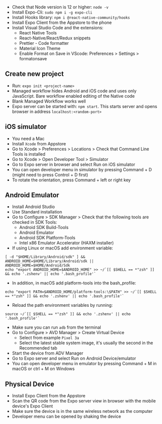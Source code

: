 * Check that Node version is 12 or higher: `node -v`
* Install Expo-Cli: `sudo npm i -g expo-cli`
* Install Hooks library: `npm i @react-native-community/hooks`
* Install Expo Client from the Appstore to the phone
* Install Visual Studio Code and the extensions:
	* React Native Tools
	* React-Native/React/Redux snippets
	* Prettier - Code formatter
	* Material Icon Theme
	* Enable Format on Save in VScode: Preferences > Settings > formatonsave


## Create new project

* Run: `expo init <project-name>`
* Managed workflow hides Android and iOS code and uses only JavaScript. Bare workflow enabled editing of the Native code
* Blank Managed Workflow works well
* Expo server can be started with: `npm start`. This starts server and opens browser in address `localhost:<random-port>`

## iOS simulator

* You need a Mac
* Install `Xcode` from Appstore
* Go to Xcode > Preferences > Locations > Check that Command Line Tools is installed
* Go to Xcode > Open Developer Tool > Simulator
* Go to Expo server in browser and select Run on iOS simulator
* You can open developer menu in simulator by pressing Command + D (might need to press Control + D first)
* To rotate the orientation, press Command + left or right key


## Android Emulator

* Install Android Studio
* Use Standard installation
* Go to Configure > SDK Manager > Check that the following tools are checked in SDK Tools:
	* Android SDK Build-Tools
	* Android Emulator
	* Android SDK Platform-Tools
	* Intel x86 Emulator Accelerator (HAXM installer)
* If using Linux or macOS add environment variable:
```
[ -d "$HOME/Library/Android/sdk" ] && ANDROID_HOME=$HOME/Library/Android/sdk || ANDROID_HOME=$HOME/Android/Sdk
echo "export ANDROID_HOME=$ANDROID_HOME" >> ~/`[[ $SHELL == *"zsh" ]] && echo '.zshenv' || echo '.bash_profile'`
```
* In addition, in macOS add platform-tools into the bash_profile:
```
echo "export PATH=$ANDROID_HOME/platform-tools:\$PATH" >> ~/`[[ $SHELL == *"zsh" ]] && echo '.zshenv' || echo '.bash_profile'`
```
* Reload the path environment variables by running:
```
source ~/`[[ $SHELL == *"zsh" ]] && echo '.zshenv' || echo '.bash_profile'`
```
* Make sure you can run `adb` from the terminal
* Go to Configure > AVD Manager > Create Virtual Device
	* Select from example `Pixel 3a`
	* Select the latest stable system image, it's usually the second in the Recommended tab
* Start the device from ADV Manager
* Go to Expo server and select Run on Android Device/emulator
* You can open developer menu in emulator by pressing Command + M in macOS or ctrl + M on Windows

## Physical Device

* Install Expo Client from the Appstore
* Scan the QR code from the Expo server view in browser with the mobile device's Expo Client
* Make sure the device is in the same wireless network as the computer
* Developer menu can be opened by shaking the device